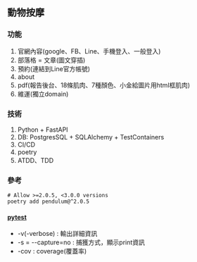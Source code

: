## 動物按摩

### 功能
1. 官網內容(google、FB、Line、手機登入、一般登入)
2. 部落格 = 文章(圖文穿插)
3. 預約(連結到Line官方帳號)
4. about
5. pdf(報告後台、18條肌肉、7種顏色、小金給圖片用html框肌肉)
6. 維運(獨立domain)

### 技術
1. Python + FastAPI
2. DB: PostgresSQL + SQLAlchemy + TestContainers
3. CI/CD
4. poetry
5. ATDD、TDD

### 參考
```shell
# Allow >=2.0.5, <3.0.0 versions
poetry add pendulum@^2.0.5
```

#### [pytest](https://codingnote.cc/zh-tw/p/198385/)
- -v(-verbose) : 輸出詳細資訊
- -s = --capture=no : 捕獲方式，顯示print資訊
- -cov : coverage(覆蓋率)

